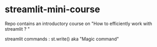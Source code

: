 # streamlit-mini-course

Repo contains an introductory course on "How to efficiently work with streamlit ? "

streamlit commands : 
st.write() aka "Magic command"



